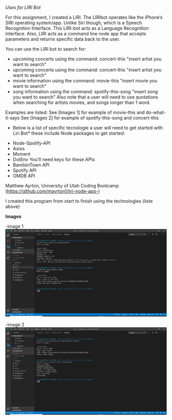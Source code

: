 *Uses for LIRI Bot*

For this assignment, I created a LIRI. The LIRIbot operates like the iPhone’s SIRI operating system/app. Unlike Siri though, which is a Speech Recognition Interface. This LIRI-bot acts as a Language Recognition Interface. Also, LIRI acts as a command line node app that accepts parameters and returns specific data back to the user.

You can use the LIRI bot to search for:
- upcoming concerts using the command: concert-this "insert artist you want to search"
- upcoming concerts using the command: concert-this "insert artist you want to search" 
- movie information using the command: movie-this "insert movie you want to search"
- song information using the command: spotify-this-song "insert song you want to search"
Also note that a user will need to use quotations when searching for artists movies, and songs longer than 1 word.

Examples are listed: See [Images 1] for example of movie-this and do-what-it-says
         See [Images 2] for example of spotify-this-song and concert-this

* Below is a list of specific tecnologie a user will need to get started with Liri Bot*
these include Node packages to get started:
- Node-Spotify-API
- Axios
- Moment
- DotEnv
You'll need keys for these APIs
- BandsinTown API 
- Spotify API
- OMDB API

Matthew Ayrton, University of Utah Coding Bootcamp (https://github.com/mayrton1/liri-node-app-)

I created this program from start to finish using the technologies (liste above)

**Images**

-image 1
![](images/liri-bot.png)

-image 2
![](images/liri-bot.png%202.png)

